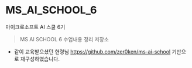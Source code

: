 # MS_AI_SCHOOL_6
마이크로소프트 AI 스쿨 6기
>MS AI SCHOOL 6 수업내용 정리 저장소
* 같이 교육받으셨던 현령님 https://github.com/zer0ken/ms-ai-school 기반으로 재구성하였습니다.